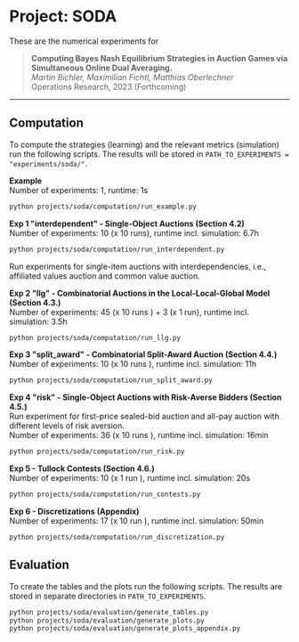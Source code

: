 # Project: SODA

These are the numerical experiments for

>**Computing Bayes Nash Equilibrium Strategies in Auction Games via Simultaneous Online Dual Averaging.**<br>
*Martin Bichler, Maximilian Fichtl, Matthias Oberlechner*<br>
Operations Research, 2023 (Forthcoming)

---
## Computation
To compute the strategies (learning) and the relevant metrics (simulation) run the following scripts. The results will be stored in `PATH_TO_EXPERIMENTS = "experiments/soda/"`.

**Example**<br>
Number of experiments: 1, runtime: 1s
```bash
python projects/soda/computation/run_example.py
```

**Exp 1 "interdependent" - Single-Object Auctions (Section 4.2)**<br>
Number of experiments: 10 (x 10 runs), runtime incl. simulation: 6.7h<br>
```bash
python projects/soda/computation/run_interdependent.py
```
Run experiments for single-item auctions with interdependencies, i.e., affiliated values auction and common value auction. <br>

**Exp 2 "llg" - Combinatorial Auctions in the Local-Local-Global Model (Section 4.3.)**<br>
Number of experiments: 45 (x 10 runs ) + 3 (x 1 run), runtime incl. simulation: 3.5h 
```bash
python projects/soda/computation/run_llg.py
```

**Exp 3  "split_award" - Combinatorial Split-Award Auction (Section 4.4.)** <br>
Number of experiments: 10 (x 10 runs ), runtime incl. simulation: 11h
```bash
python projects/soda/computation/run_split_award.py
```

**Exp 4 "risk" - Single-Object Auctions with Risk-Averse Bidders (Section 4.5.)** <br>
Run experiment for first-price sealed-bid auction and all-pay auction with different levels of risk aversion. <br>
Number of experiments: 36 (x 10 runs ), runtime incl. simulation: 16min
```bash
python projects/soda/computation/run_risk.py
```

**Exp 5 - Tullock Contests (Section 4.6.)**<br>
Number of experiments: 10 (x 1 run ), runtime incl. simulation: 20s
```bash
python projects/soda/computation/run_contests.py
```

**Exp 6 - Discretizations (Appendix)**<br>
Number of experiments: 17 (x 10 run ), runtime incl. simulation: 50min
```bash
python projects/soda/computation/run_discretization.py
```

## Evaluation
To create the tables and the plots run the following scripts.
The results are stored in separate directories in `PATH_TO_EXPERIMENTS`.
```bash
python projects/soda/evaluation/generate_tables.py
python projects/soda/evaluation/generate_plots.py
python projects/soda/evaluation/generate_plots_appendix.py
```


